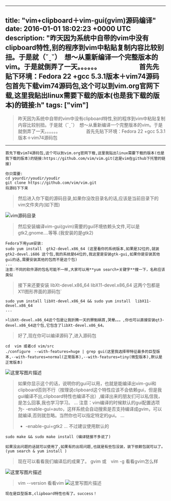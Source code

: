 
---
title: "vim+clipboard＋vim-gui(gvim)源码编译"
date: 2016-01-01 18:02:23 +0000 UTC
description: "昨天因为系统中自带的vim中没有clipboard特性,别的程序到vim中粘贴复制内容比较别扭。于是就（ˇˍˇ）　想～从重新编译一个完整版本的vim。于是就倒弄了一天。。。。。。　　　　　　   首先先贴下环境：Fedora 22 +gcc 5.3.1版本＋vim74源码包首先下载vim74源码包,这个可以到vim.org官网下载,这里我贴出linux需要下载的版本(也是我下载的版本)的链接:h"
tags: ["vim"]
---
>  昨天因为系统中自带的vim中没有clipboard特性,别的程序到vim中粘贴复制内容比较别扭。于是就（ˇˍˇ）　想～从重新编译一个完整版本的vim。于是就倒弄了一天。。。。。。　　　　　　
> 首先先贴下环境：Fedora 22 +gcc 5.3.1版本＋vim74源码包


----------


```
首先下载vim74源码包,这个可以到vim.org官网下载,这里我贴出linux需要下载的版本(也是我下载的版本)的链接:https://github.com/vim/vim.git(这是vim在github下托管的链接)
```

```
你只需要:
cd yourdir/youdir/youdir
git clone https://github.com/vim/vim.git
将源码下下来
```

> 然后进入你下载的源码目录,如果你没改目录名的话,应该是当前目录下的vim文件夹内(如下图)

![vim源码目录](http://img.blog.csdn.net/20160101171022811)

> 然后安装编译vim-gui(gvim)需要的gui环境依赖头文件,可以是gtk2,gnome....等等.(我安装的是gtk2)

```
Fedora下用yum安装:
sudo yum install  gtk2-devel.x86_64 (这里看你的系统版本,如果是32位的,就装gtk2-devel.i686 这个包,我的系统是64位的,我这里是安装gtk-gui,如果你是安装其他gui的话,需要安装其他的包而不是这个包)
...
注意:不同的软件源的包名可能不一样,大家可以用**yum search+关键字**搜一下，名称应该类似
```

> 接下来还要安装
>     libXt-devel.x86_64 
>     libX11-devel.x86_64 
>     这两个包都是X11图形界面的源码包`

```
sudo yum install libXt-devel.x86_64 && sudo yum install  libX11-devel.x86_64
...

>libXt-devel.x86_64这个包是让我折腾一天的罪魁祸首,哭晕。。。,你也可以直接安装qt3-devel.x86_64这个包,它包含了libXt-devel.x86_64。

```

> 好了,现在你可以编译源码了,进入源码包


```
cd  vim 或者cd vim/src
./configure　--with-features=huge | grep gui(这里我选择带特征最多的巨型版本,--with-features=normal(正常版本),--with-features=tiny(微型版本),默认是正常版本)
```
![这里写图片描述](http://img.blog.csdn.net/20160101174448504)

> 如果你显示这个的话，说明你的gui可以用，也就是能编译出vim-gui和clipboard否则不行（按理说clipboard这个特性应该不会依赖gui，但是我gui编译不出,clipboard特性也编译不出）,编译出来的朋友们可以私信我，是怎么回事,我也学习学习。
> ...
>注意：vim编译的时候默认的gui配置选项为- -enable-gui=auto，这样系统会自动搜索是否支持编译成gvim，可以就编译,否则就忽略。当然你也可以指定特定的gui。
>...
>- -enable-gui=gtk2
...
不过建议使用默认的

```
sudo make && sudo make install (编译链接不多说了)
```

```
如果没出问题的话就可以使用了,如果有的出现问题,也就是有些包没装，装下依赖包就可以了。(yum search & yum install )
```

> 现在可以看看我们编译后的成果了。
> gvim 或　vim -g
> 看看gvim怎么样

![这里写图片描述](http://img.blog.csdn.net/20160101175916541)

> vim --version
> 看看vim
> ![这里写图片描述](http://img.blog.csdn.net/20160101180021590)

```
现在是巨型版本,clipboard特性也有了。success！
```

